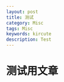 ```yaml
---
layout: post  
title: 测试
category: Misc
tags: Misc
keywords: kircute
description: Test
---
```



# 测试用文章